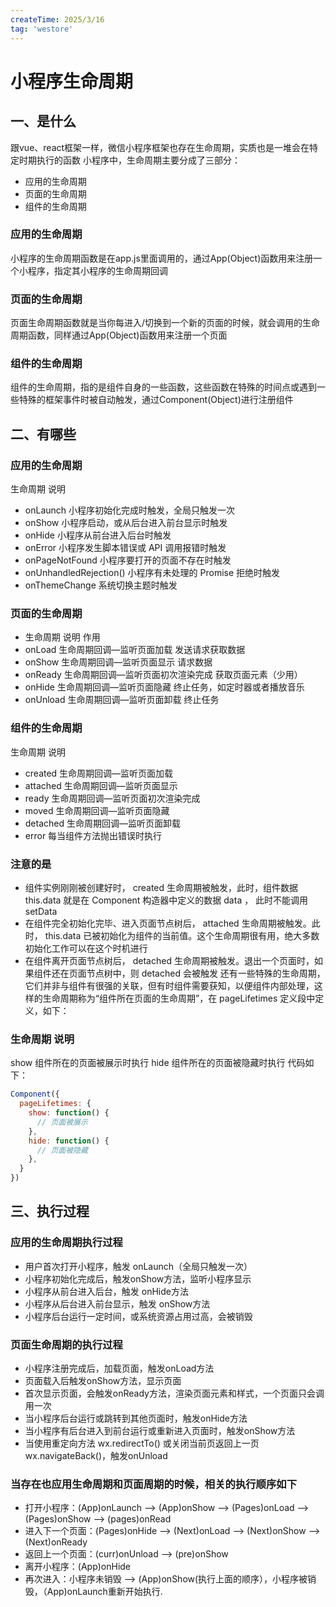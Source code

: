 ```yaml
---
createTime: 2025/3/16
tag: 'westore'
---
```

# 小程序生命周期

## 一、是什么

跟vue、react框架一样，微信小程序框架也存在生命周期，实质也是一堆会在特定时期执行的函数
小程序中，生命周期主要分成了三部分：

* 应用的生命周期
* 页面的生命周期
* 组件的生命周期

### 应用的生命周期

小程序的生命周期函数是在app.js里面调用的，通过App(Object)函数用来注册一个小程序，指定其小程序的生命周期回调

### 页面的生命周期

页面生命周期函数就是当你每进入/切换到一个新的页面的时候，就会调用的生命周期函数，同样通过App(Object)函数用来注册一个页面

### 组件的生命周期

组件的生命周期，指的是组件自身的一些函数，这些函数在特殊的时间点或遇到一些特殊的框架事件时被自动触发，通过Component(Object)进行注册组件

## 二、有哪些

### 应用的生命周期

生命周期 说明

* onLaunch 小程序初始化完成时触发，全局只触发一次
* onShow 小程序启动，或从后台进入前台显示时触发
* onHide 小程序从前台进入后台时触发
* onError 小程序发生脚本错误或 API 调用报错时触发
* onPageNotFound 小程序要打开的页面不存在时触发
* onUnhandledRejection() 小程序有未处理的 Promise 拒绝时触发
* onThemeChange 系统切换主题时触发

### 页面的生命周期

* 生命周期 说明 作用
* onLoad 生命周期回调—监听页面加载 发送请求获取数据
* onShow 生命周期回调—监听页面显示 请求数据
* onReady 生命周期回调—监听页面初次渲染完成 获取页面元素（少用）
* onHide 生命周期回调—监听页面隐藏 终止任务，如定时器或者播放音乐
* onUnload 生命周期回调—监听页面卸载 终止任务

### 组件的生命周期

生命周期 说明

* created 生命周期回调—监听页面加载
* attached 生命周期回调—监听页面显示
* ready 生命周期回调—监听页面初次渲染完成
* moved 生命周期回调—监听页面隐藏
* detached 生命周期回调—监听页面卸载
* error 每当组件方法抛出错误时执行

### 注意的是

* 组件实例刚刚被创建好时， created 生命周期被触发，此时，组件数据 this.data 就是在 Component 构造器中定义的数据 data ， 此时不能调用 setData
* 在组件完全初始化完毕、进入页面节点树后， attached 生命周期被触发。此时， this.data 已被初始化为组件的当前值。这个生命周期很有用，绝大多数初始化工作可以在这个时机进行
* 在组件离开页面节点树后， detached 生命周期被触发。退出一个页面时，如果组件还在页面节点树中，则 detached 会被触发
还有一些特殊的生命周期，它们并非与组件有很强的关联，但有时组件需要获知，以便组件内部处理，这样的生命周期称为“组件所在页面的生命周期”，在 pageLifetimes 定义段中定义，如下：

### 生命周期 说明

show 组件所在的页面被展示时执行
hide 组件所在的页面被隐藏时执行
代码如下：

```js
Component({
  pageLifetimes: {
    show: function() {
      // 页面被展示
    },
    hide: function() {
      // 页面被隐藏
    },
  }
})
```

## 三、执行过程

### 应⽤的⽣命周期执行过程

* ⽤户⾸次打开⼩程序，触发 onLaunch（全局只触发⼀次）
* ⼩程序初始化完成后，触发onShow⽅法，监听⼩程序显示
* ⼩程序从前台进⼊后台，触发 onHide⽅法
* ⼩程序从后台进⼊前台显示，触发 onShow⽅法
* ⼩程序后台运⾏⼀定时间，或系统资源占⽤过⾼，会被销毁

### ⻚⾯⽣命周期的执行过程

* ⼩程序注册完成后，加载⻚⾯，触发onLoad⽅法
* ⻚⾯载⼊后触发onShow⽅法，显示⻚⾯
* ⾸次显示⻚⾯，会触发onReady⽅法，渲染⻚⾯元素和样式，⼀个⻚⾯只会调⽤⼀次
* 当⼩程序后台运⾏或跳转到其他⻚⾯时，触发onHide⽅法
* 当⼩程序有后台进⼊到前台运⾏或重新进⼊⻚⾯时，触发onShow⽅法
* 当使⽤重定向⽅法 wx.redirectTo() 或关闭当前⻚返回上⼀⻚wx.navigateBack()，触发onUnload

### 当存在也应用生命周期和页面周期的时候，相关的执行顺序如下

* 打开小程序：(App)onLaunch --> (App)onShow --> (Pages)onLoad --> (Pages)onShow --> (pages)onRead
* 进入下一个页面：(Pages)onHide --> (Next)onLoad --> (Next)onShow --> (Next)onReady
* 返回上一个页面：(curr)onUnload --> (pre)onShow
* 离开小程序：(App)onHide
* 再次进入：小程序未销毁 --> (App)onShow(执行上面的顺序），小程序被销毁，（App)onLaunch重新开始执行.
